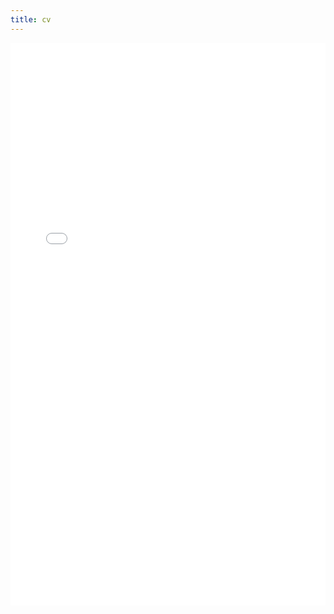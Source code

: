 ```yaml
---
title: cv
---
```


<iframe src="/files/cv.pdf" width="100%" height="900" style="border: none;">
    Your browser does not support PDFs. .
</iframe>
